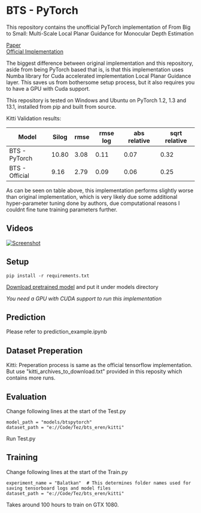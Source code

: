 # BTS - PyTorch
This repository contains the unofficial PyTorch implementation of From Big to Small: Multi-Scale Local Planar Guidance for Monocular Depth Estimation

[Paper](https://arxiv.org/abs/1907.10326)  
[Official Implementation](https://github.com/cogaplex-bts/bts)

The biggest difference between original implementation and this repository, aside from being PyTorch based that is, is that this implementation uses Numba library for Cuda accelerated implementation Local Planar Guidance layer. This saves us from bothersome setup process, but it also requires you to have a GPU with Cuda support.

This repository is tested on Windows and Ubuntu on PyTorch 1.2, 1.3 and 13.1, installed from pip and built from source.

Kitti Validation results:

| Model  | Silog | rmse | rmse log | abs relative | sqrt relative |
| ------------- | ------------- | ------------- | ------------- | ------------- | ------------- |
| BTS - PyTorch  | 10.80  | 3.08  | 0.11  | 0.07  | 0.32  |
| BTS - Official  | 9.16  | 2.79  | 0.09  | 0.06  | 0.25  |

As can be seen on table above, this implementation performs slightly worse than original implementation, which is very likely due some additional hyper-parameter tuning done by authors, due computational reasons I couldnt fine tune training parameters further.

## Videos

[![Screenshot](https://i.ytimg.com/vi/ekezJiGaiQk/hqdefault.jpg?sqp=-oaymwEZCNACELwBSFXyq4qpAwsIARUAAIhCGAFwAQ==&rs=AOn4CLC9PTHPb2ykWP6x6HnV7tGOxfTJrw)](https://youtu.be/ekezJiGaiQk)

## Setup
```
pip install -r requirements.txt
```
[Download pretrained model](https://drive.google.com/file/d/1OcY7-j7yp8yh47X-A9-ZF-ulxHSincFi/view?usp=sharing) and put it under models directory


*You need a GPU with CUDA support to run this implementation*


## Prediction

Please refer to prediction_example.ipynb

## Dataset Preperation
Kitti:
Preperation process is same as the official tensorflow implementation. But use "kitti_archives_to_download.txt" provided in this reposity which contains more runs.

## Evaluation
Change following lines at the start of the Test.py
```
model_path = "models/btspytorch"
dataset_path = "e://Code/Tez/bts_eren/kitti"
```
Run Test.py

## Training
Change following lines at the start of the Train.py
```
experiment_name = "Balatkan"  # This determines folder names used for saving tensorboard logs and model files
dataset_path = "e://Code/Tez/bts_eren/kitti"
```

Takes around 100 hours to train on GTX 1080.

